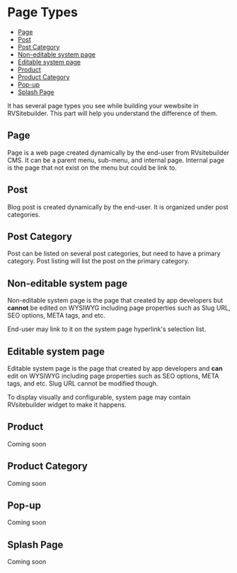 # Page Types

-   [Page](#page)
-   [Post](#post)
-   [Post Category](#post-category)
-   [Non-editable system page](#non-editable-system-page)
-   [Editable system page](#editable-system-page)
-   [Product](#product)
-   [Product Category](#product-category)
-   [Pop-up](#pop-up)
-   [Splash Page](#splash-page)

It has several page types you see while building your wewbsite in RVSitebuilder. This part will help you understand the difference of them.

## Page

Page is a web page created dynamically by the end-user from RVsitebuilder CMS. It can be a parent menu, sub-menu, and internal page. Internal page is the page that not exist on the menu but could be link to.

## Post

Blog post is created dynamically by the end-user. It is organized under post categories.

## Post Category

Post can be listed on several post categories, but need to have a primary category. Post listing will list the post on the primary category.

## Non-editable system page

Non-editable system page is the page that created by app developers but **cannot** be edited on WYSIWYG including page properties such as Slug URL, SEO options, META tags, and etc.

End-user may link to it on the system page hyperlink's selection list.

## Editable system page

Editable system page is the page that created by app developers and **can** edit on WYSIWYG including page properties such as SEO options, META tags, and etc. Slug URL cannot be modified though.

To display visually and configurable, system page may contain RVsitebuilder widget to make it happens.

## Product

Coming soon

## Product Category

Coming soon

## Pop-up

Coming soon

## Splash Page

Coming soon
